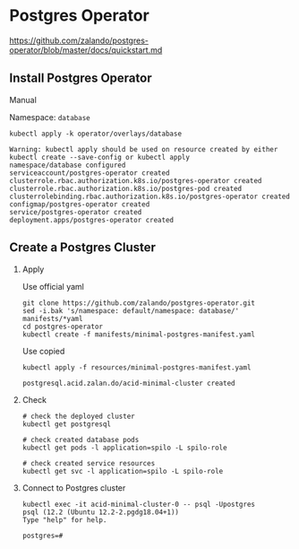 # Postgres Operator

https://github.com/zalando/postgres-operator/blob/master/docs/quickstart.md

## Install Postgres Operator

Manual

Namespace: `database`

```
kubectl apply -k operator/overlays/database

Warning: kubectl apply should be used on resource created by either kubectl create --save-config or kubectl apply
namespace/database configured
serviceaccount/postgres-operator created
clusterrole.rbac.authorization.k8s.io/postgres-operator created
clusterrole.rbac.authorization.k8s.io/postgres-pod created
clusterrolebinding.rbac.authorization.k8s.io/postgres-operator created
configmap/postgres-operator created
service/postgres-operator created
deployment.apps/postgres-operator created
```

## Create a Postgres Cluster


1. Apply

    Use official yaml

    ```
    git clone https://github.com/zalando/postgres-operator.git
    sed -i.bak 's/namespace: default/namespace: database/' manifests/*yaml
    cd postgres-operator
    kubectl create -f manifests/minimal-postgres-manifest.yaml
    ```

    Use copied

    ```
    kubectl apply -f resources/minimal-postgres-manifest.yaml

    postgresql.acid.zalan.do/acid-minimal-cluster created
    ```

1. Check

    ```
    # check the deployed cluster
    kubectl get postgresql

    # check created database pods
    kubectl get pods -l application=spilo -L spilo-role

    # check created service resources
    kubectl get svc -l application=spilo -L spilo-role
    ```

1. Connect to Postgres cluster

    ```
    kubectl exec -it acid-minimal-cluster-0 -- psql -Upostgres
    psql (12.2 (Ubuntu 12.2-2.pgdg18.04+1))
    Type "help" for help.

    postgres=#
    ```

